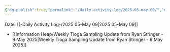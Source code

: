 ```yaml
---
{"dg-publish":true,"permalink":"/daily-activity-log/2025-05-may-09/","noteIcon":"","created":"2025-07-07T14:23:43.375-05:00"}
---
```


Date: [[-Daily Activity Log-/2025 05-May 09\|2025 05-May 09]]

- [[Information Heap/Weekly Tioga Sampling Update from Ryan Stringer - 9 May 2025\|Weekly Tioga Sampling Update from Ryan Stringer - 9 May 2025]]
